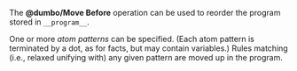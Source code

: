 The **@dumbo/Move Before** operation can be used to reorder the program stored in `__program__`.

One or more _atom patterns_ can be specified. (Each atom pattern is terminated by a dot, as for facts, but may contain variables.) Rules matching (i.e., relaxed unifying with) any given pattern are moved up in the program.
